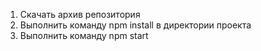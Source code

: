 1. Скачать архив репозитория
2. Выполнить команду npm install в директории проекта
3. Выполнить команду npm start
